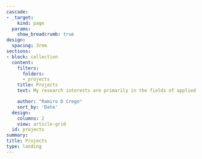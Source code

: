 ```yaml
---
cascade:
- _target:
    kind: page
  params:
    show_breadcrumb: true
design:
  spacing: 3rem
sections:
- block: collection
  content:
    filters:
      folders:
      - projects
    title: Projects
    text: My research interests are primarily in the fields of applied animal ecology and conservation biology. I address critical research questions by integrating a combination of field data collection (e.g., trapping, camera traps, field surveys, telemetry data), geographic information systems (GIS), remote sensing (e.g., Landsat, MODIS, Sentinel products), and advanced modelling techniques (e.g., Bayesian hierarchical models, machine learning). Key deliverables from my research include peer-reviewed publications, reports, and online web applications, with a goal of helping managers make science-based decisions to promote sustainability and conservation of ecosystems. I am not just interested in ecological questions that have conservation implications, but in interdisciplinary approaches that can bridge cultural diversity and biological diversity. Conservation approaches are in need of new ethical frameworks that can guide narratives and cultural reformulations required to address the ecological and climatic crises. As such, I collaborate with social scientists and environmental philosophers. 

    author: "Ramiro D Crego"
    sort_by: 'Date'
  design:
    columns: 2
    view: article-grid
  id: projects
summary: 
title: Projects
type: landing
---
```



